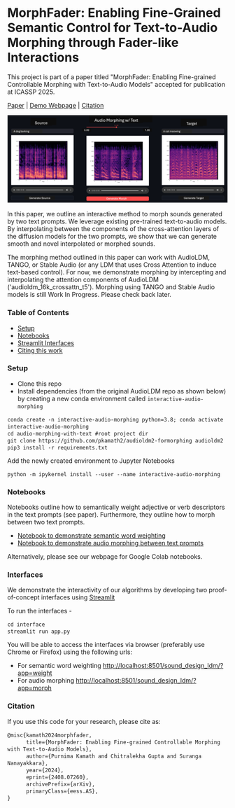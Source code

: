 # MorphFader: Enabling Fine-Grained Semantic Control for Text-to-Audio Morphing through Fader-like Interactions


This project is part of a paper titled "MorphFader: Enabling Fine-grained Controllable Morphing with Text-to-Audio Models" accepted for publication at ICASSP 2025.

[Paper](https://arxiv.org/pdf/2408.07260) | [Demo Webpage](https://pkamath2.github.io/audio-morphing-with-text/webpage/index.html) | [Citation](#citation)

<img src='resources/screenshot-morph.png' style="background-color: #cccccc">

In this paper, we outline an interactive method to morph sounds generated by two text prompts. We leverage existing pre-trained text-to-audio models. By interpolating between the components of the cross-attention layers of the diffusion models for the two prompts, we show that we can generate smooth and novel interpolated or morphed sounds. 

The morphing method outlined in this paper can work with AudioLDM, TANGO, or Stable Audio (or any LDM that uses Cross Attention to induce text-based control). For now, we demonstrate morphing by intercepting and interpolating the attention components of AudioLDM ('audioldm_16k_crossattn_t5'). Morphing using TANGO and Stable Audio models is still Work In Progress. Please check back later.  


### Table of Contents

* [Setup](#setup) 
* [Notebooks](#notebooks) 
* [Streamlit Interfaces](#interfaces) 
* [Citing this work](#citation)


### Setup
* Clone this repo
* Install dependencies (from the original AudioLDM repo as shown below) by creating a new conda environment called ```interactive-audio-morphing```
```
conda create -n interactive-audio-morphing python=3.8; conda activate interactive-audio-morphing
cd audio-morphing-with-text #root project dir
git clone https://github.com/pkamath2/audioldm2-formorphing audioldm2
pip3 install -r requirements.txt
```
Add the newly created environment to Jupyter Notebooks
```
python -m ipykernel install --user --name interactive-audio-morphing
```

### Notebooks
Notebooks outline how to semantically weight adjective or verb descriptors in the text prompts (see paper). Furthermore, they outline how to morph between two text prompts.

* [Notebook to demonstrate semantic word weighting](notebooks/explore_word_weighting.ipynb)
* [Notebook to demonstrate audio morphing between text prompts](notebooks/explore_morphing.ipynb)
  
Alternatively, please see our webpage for Google Colab notebooks. 



### Interfaces
We demonstrate the interactivity of our algorithms by developing two proof-of-concept interfaces using [Streamlit](https://streamlit.io/)  

To run the interfaces - 
```
cd interface
streamlit run app.py
```

You will be able to access the interfaces via browser (preferably use Chrome or Firefox) using the following urls:
* For semantic word weighting [http://localhost:8501/sound_design_ldm/?app=weight](http://localhost:8501/sound_design_ldm/?app=weight)
* For audio morphing [http://localhost:8501/sound_design_ldm/?app=morph](http://localhost:8501/sound_design_ldm/?app=morph)
    
### Citation
If you use this code for your research, please cite as:
```
@misc{kamath2024morphfader,
      title={MorphFader: Enabling Fine-grained Controllable Morphing with Text-to-Audio Models}, 
      author={Purnima Kamath and Chitralekha Gupta and Suranga Nanayakkara},
      year={2024},
      eprint={2408.07260},
      archivePrefix={arXiv},
      primaryClass={eess.AS},
}
```

